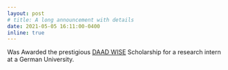 ```yaml
---
layout: post
# title: A long announcement with details
date: 2021-05-05 16:11:00-0400
inline: true
---
```


Was Awarded the prestigious [DAAD WISE](https://www2.daad.de/deutschland/stipendium/datenbank/en/21148-scholarship-database/?detail=50015295) Scholarship for a research intern at a German University.
